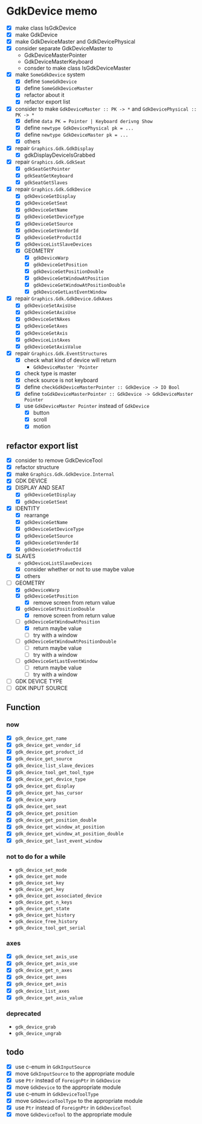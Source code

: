 GdkDevice memo
==============

* [x] make class IsGdkDevice
* [x] make GdkDevice
* [x] make GdkDeviceMaster and GdkDevicePhysical
* [x] consider separate GdkDeviceMaster to
	+ GdkDeviceMasterPointer
	+ GdkDeviceMasterKeyboard
	+ consder to make class IsGdkDeviceMaster
* [x] make `SomeGdkDevice` system
	+ [x] define `SomeGdkDevice`
	+ [x] define `SomeGdkDeviceMaster`
	+ [x] refactor about it
	+ [x] refactor export list
* [x] consider to make `GdkDeviceMaster :: PK -> *`
		and `GdkDevicePhysical :: PK -> *`
	+ [x] define `data PK = Pointer | Keyboard derivng Show`
	+ [x] define `newtype GdkDevicePhysical pk = ...`
	+ [x] define `newtype GdkDeviceMaster pk = ...`
	+ [x] others
* [x] repair `Graphics.Gdk.GdkDisplay`
	+ [x] gdkDisplayDeviceIsGrabbed
* [x] repair `Graphics.Gdk.GdkSeat`
	+ [x] `gdkSeatGetPointer`
	+ [x] `gdkSeatGetKeyboard`
	+ [x] `gdkSeatGetSlaves`
* [x] repair `Graphics.Gdk.GdkDevice`
	+ [x] `gdkDeviceGetDisplay`
	+ [x] `gdkDeviceGetSeat`
	+ [x] `gdkDeviceGetName`
	+ [x] `gdkDeviceGetDeviceType`
	+ [x] `gdkDeviceGetSource`
	+ [x] `gdkDeviceGetVendorId`
	+ [x] `gdkDeviceGetProductId`
	+ [x] `gdkDeviceListSlaveDevices`
	+ [x] GEOMETRY
		+ [x] `gdkDeviceWarp`
		+ [x] `gdkDeviceGetPosition`
		+ [x] `gdkDeviceGetPositionDouble`
		+ [x] `gdkDeviceGetWindowAtPosition`
		+ [x] `gdkDeviceGetWindowAtPositionDouble`
		+ [x] `gdkDeviceGetLastEventWindow`
* [x] repair `Graphics.Gdk.GdkDevice.GdkAxes`
	+ [x] `gdkDeviceSetAxisUse`
	+ [x] `gdkDeviceGetAxisUse`
	+ [x] `gdkDeviceGetNAxes`
	+ [x] `gdkDeviceGetAxes`
	+ [x] `gdkDeviceGetAxis`
	+ [x] `gdkDeviceListAxes`
	+ [x] `gdkDeviceGetAxisValue`
* [x] repair `Graphics.Gdk.EventStructures`
	+ [x] check what kind of device will return
		- `GdkDeviceMaster 'Pointer`
	+ [x] check type is master
	+ [x] check source is not keyboard
	+ [x] define `checkGdkDeviceMasterPointer :: GdkDevice -> IO Bool`
	+ [x] define `toGdkDeviceMasterPointer :: GdkDevice -> GdkDeviceMaster Pointer`
	+ [x] use `GdkDeviceMaster Pointer` instead of `GdkDevice`
		- [x] button
		- [x] scroll
		- [x] motion

refactor export list
--------------------

* [x] consider to remove GdkDeviceTool
* [x] refactor structure
* [x] make `Graphics.Gdk.GdkDevice.Internal`
* [x] GDK DEVICE
* [x] DISPLAY AND SEAT
	+ [x] `gdkDeviceGetDisplay`
	+ [x] `gdkDeviceGetSeat`
* [x] IDENTITY
	+ [x] rearrange
	+ [x] `gdkDeviceGetName`
	+ [x] `gdkDeviceGetDeviceType`
	+ [x] `gdkDeviceGetSource`
	+ [x] `gdkDeviceGetVenderId`
	+ [x] `gdkDeviceGetProductId`
* [x] SLAVES
	+ `gdkDeviceListSlaveDevices`
	+ [x] consider whether or not to use maybe value
	+ [x] others
* [ ] GEOMETRY
	+ [x] `gdkDeviceWarp`
	+ [x] `gdkDeviceGetPosition`
		- [x] remove screen from return value
	+ [x] `gdkDeviceGetPositionDouble`
		- [x] remove screen from return value
	+ [ ] `gdkDeviceGetWindowAtPosition`
		- [x] return maybe value
		- [ ] try with a window
	+ [ ] `gdkDeviceGetWindowAtPositionDouble`
		- [ ] return maybe value
		- [ ] try with a window
	+ [ ] `gdkDeviceGetLastEventWindow`
		- [ ] return maybe value
		- [ ] try with a window
* [ ] GDK DEVICE TYPE
* [ ] GDK INPUT SOURCE

Function
--------

### now

* [x] `gdk_device_get_name`
* [x] `gdk_device_get_vendor_id`
* [x] `gdk_device_get_product_id`
* [x] `gdk_device_get_source`
* [x] `gdk_device_list_slave_devices`
* [x] `gdk_device_tool_get_tool_type`
* [x] `gdk_device_get_device_type`
* [x] `gdk_device_get_display`
* [x] `gdk_device_get_has_cursor`
* [x] `gdk_device_warp`
* [x] `gdk_device_get_seat`
* [x] `gdk_device_get_position`
* [x] `gdk_device_get_position_double`
* [x] `gdk_device_get_window_at_position`
* [x] `gdk_device_get_window_at_position_double`
* [x] `gdk_device_get_last_event_window`

### not to do for a while

* `gdk_device_set_mode`
* `gdk_device_get_mode`
* `gdk_device_set_key`
* `gdk_device_get_key`
* `gdk_device_get_associated_device`
* `gdk_device_get_n_keys`
* `gdk_device_get_state`
* `gdk_device_get_history`
* `gdk_device_free_history`
* `gdk_device_tool_get_serial`

### axes

* [x] `gdk_device_set_axis_use`
* [x] `gdk_device_get_axis_use`
* [x] `gdk_device_get_n_axes`
* [x] `gdk_device_get_axes`
* [x] `gdk_device_get_axis`
* [x] `gdk_device_list_axes`
* [x] `gdk_device_get_axis_value`

### deprecated

* `gdk_device_grab`
* `gdk_device_ungrab`

todo
----

* [x] use c-enum in `GdkInputSource`
* [x] move `GdkInputSource` to the appropriate module
* [x] use `Ptr` instead of `ForeignPtr` in `GdkDevice`
* [x] move `GdkDevice` to the appropriate module
* [x] use c-enum in `GdkDeviceToolType`
* [x] move `GdkDeviceToolType` to the appropriate module
* [x] use `Ptr` instead of `ForeignPtr` in `GdkDeviceTool`
* [x] move `GdkDeviceTool` to the appropriate module
